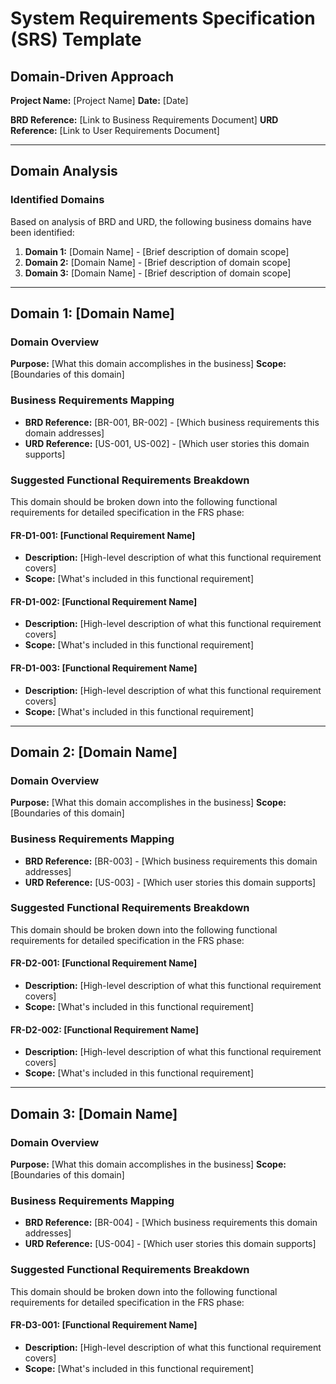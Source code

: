 # System Requirements Specification (SRS) Template
## Domain-Driven Approach

**Project Name:** [Project Name]
**Date:** [Date]

**BRD Reference:** [Link to Business Requirements Document]
**URD Reference:** [Link to User Requirements Document]

---

## Domain Analysis

### Identified Domains
Based on analysis of BRD and URD, the following business domains have been identified:

1. **Domain 1:** [Domain Name] - [Brief description of domain scope]
2. **Domain 2:** [Domain Name] - [Brief description of domain scope]
3. **Domain 3:** [Domain Name] - [Brief description of domain scope]

---

## Domain 1: [Domain Name]

### Domain Overview
**Purpose:** [What this domain accomplishes in the business]
**Scope:** [Boundaries of this domain]

### Business Requirements Mapping
- **BRD Reference:** [BR-001, BR-002] - [Which business requirements this domain addresses]
- **URD Reference:** [US-001, US-002] - [Which user stories this domain supports]

### Suggested Functional Requirements Breakdown
This domain should be broken down into the following functional requirements for detailed specification in the FRS phase:

#### FR-D1-001: [Functional Requirement Name]
- **Description:** [High-level description of what this functional requirement covers]
- **Scope:** [What's included in this functional requirement]

#### FR-D1-002: [Functional Requirement Name]
- **Description:** [High-level description of what this functional requirement covers]
- **Scope:** [What's included in this functional requirement]

#### FR-D1-003: [Functional Requirement Name]
- **Description:** [High-level description of what this functional requirement covers]
- **Scope:** [What's included in this functional requirement]

---

## Domain 2: [Domain Name]

### Domain Overview
**Purpose:** [What this domain accomplishes in the business]
**Scope:** [Boundaries of this domain]

### Business Requirements Mapping
- **BRD Reference:** [BR-003] - [Which business requirements this domain addresses]
- **URD Reference:** [US-003] - [Which user stories this domain supports]

### Suggested Functional Requirements Breakdown
This domain should be broken down into the following functional requirements for detailed specification in the FRS phase:

#### FR-D2-001: [Functional Requirement Name]
- **Description:** [High-level description of what this functional requirement covers]
- **Scope:** [What's included in this functional requirement]

#### FR-D2-002: [Functional Requirement Name]
- **Description:** [High-level description of what this functional requirement covers]
- **Scope:** [What's included in this functional requirement]

---

## Domain 3: [Domain Name]

### Domain Overview
**Purpose:** [What this domain accomplishes in the business]
**Scope:** [Boundaries of this domain]

### Business Requirements Mapping
- **BRD Reference:** [BR-004] - [Which business requirements this domain addresses]
- **URD Reference:** [US-004] - [Which user stories this domain supports]

### Suggested Functional Requirements Breakdown
This domain should be broken down into the following functional requirements for detailed specification in the FRS phase:

#### FR-D3-001: [Functional Requirement Name]
- **Description:** [High-level description of what this functional requirement covers]
- **Scope:** [What's included in this functional requirement]


